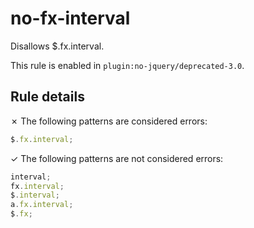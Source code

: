 # no-fx-interval

Disallows $.fx.interval.

This rule is enabled in `plugin:no-jquery/deprecated-3.0`.

## Rule details

✗ The following patterns are considered errors:
```js
$.fx.interval;
```

✓ The following patterns are not considered errors:
```js
interval;
fx.interval;
$.interval;
a.fx.interval;
$.fx;
```
